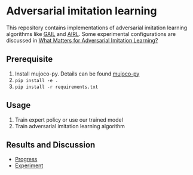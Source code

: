 # Adversarial imitation learning

This repository contains implementations of adversarial imitation learning algorithms like [GAIL](https://arxiv.org/abs/1606.03476)
and [AIRL](https://arxiv.org/abs/1710.11248).
Some experimental configurations are discussed in [What Matters for Adversarial Imitation Learning?](https://arxiv.org/abs/2106.00672)

## Prerequisite

1. Install mujoco-py. Details can be found [mujoco-py](https://github.com/openai/mujoco-py)
2. `pip install -e .`
3. `pip install -r requirements.txt`

## Usage

1. Train expert policy or use our trained model
2. Train adversarial imitation learning algorithm

## Results and Discussion

- [Progress](https://www.notion.so/AIL-Progess-314fc6ed97414f85ba76457508c5237d)
- [Experiment](https://wandb.ai/ucsd-erl-ail)
